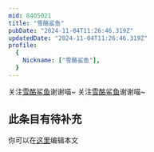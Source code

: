 ```yaml
---
mid: 8405021
title: "雪酪鲨鱼"
pubDate: "2024-11-04T11:26:46.319Z"
updatedDate: "2024-11-04T11:26:46.319Z"
profile:
  {
    Nickname: ["雪酪鲨鱼"],
  }
---
```


关注[雪酪鲨鱼](https://space.bilibili.com/8405021)谢谢喵~ 关注[雪酪鲨鱼](https://space.bilibili.com/8405021)谢谢喵~

## 此条目有待补充
你可以在[这里](https://github.com/Yuhanawa/VTuber.ICU-Content/edit/master/v/雪酪鲨鱼/index.md)编辑本文
